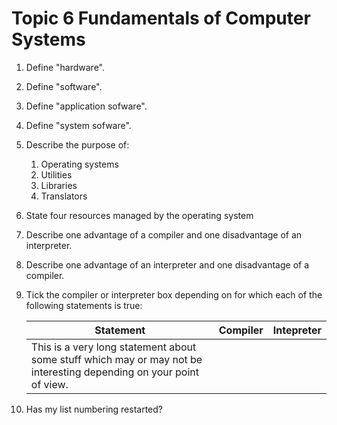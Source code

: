 # Topic 6 Fundamentals of Computer Systems

1. Define "hardware".
1. Define "software".
1. Define "application sofware".
1. Define "system sofware".
1. Describe the purpose of:
    1. Operating systems
    1. Utilities
    1. Libraries
    1. Translators
1. State four resources managed by the operating system
1. Describe one advantage of a compiler and one disadvantage of an interpreter.
1. Describe one advantage of an interpreter and one disadvantage of a compiler.
1. Tick the compiler or interpreter box depending on for which each of the following statements is true:

    | Statement | Compiler | Intepreter |
    |-----------|----------|------------|
    | This is a very long statement about some stuff which may or may not be interesting depending on your point of view. |  |  |

1. Has my list numbering restarted?

